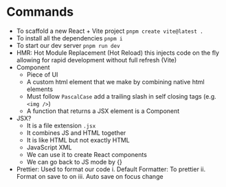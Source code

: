 # Commands

- To scaffold a new React + Vite project
  `pnpm create vite@latest .`
- To install all the dependencies
  `pnpm i`
- To start our dev server
  `pnpm run dev`
- HMR: Hot Module Replacement (Hot Reload) this injects code on the fly allowing for rapid development without full refresh (Vite)
- Component
  - Piece of UI
  - A custom html element that we make by combining native html elements
  - Must follow `PascalCase` add a trailing slash in self closing tags (e.g. `<img />`)
  - A function that returns a JSX element is a Component
- JSX?
  - It is a file extension `.jsx`
  - It combines JS and HTML together
  - It is like HTML but not exactly HTML
  - JavaScript XML
  - We can use it to create React components
  - We can go back to JS mode by {}
- Prettier: Used to format our code
  i. Default Formatter: To prettier
  ii. Format on save to on
  iii. Auto save on focus change
